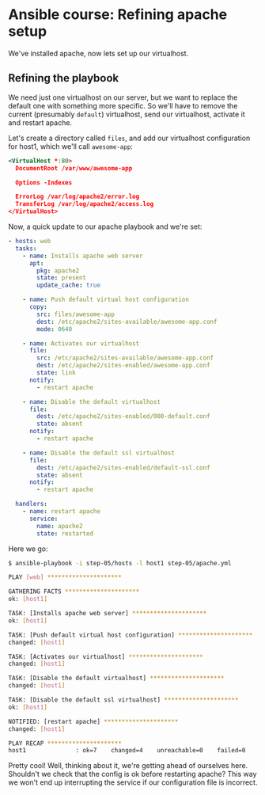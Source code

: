 # Ansible course: Refining apache setup

We've installed apache, now lets set up our virtualhost.

## Refining the playbook

We need just one virtualhost on our server, but we want to replace the default
one with something more specific. So we'll have to remove the current
(presumably `default`) virtualhost, send our virtualhost, activate it and
restart apache.

Let's create a directory called `files`, and add our virtualhost configuration
for host1, which we'll call `awesome-app`:

```xml
<VirtualHost *:80>
  DocumentRoot /var/www/awesome-app

  Options -Indexes

  ErrorLog /var/log/apache2/error.log
  TransferLog /var/log/apache2/access.log
</VirtualHost>
```

Now, a quick update to our apache playbook and we're set:

```yaml
- hosts: web
  tasks:
    - name: Installs apache web server
      apt:
        pkg: apache2
        state: present
        update_cache: true

    - name: Push default virtual host configuration
      copy:
        src: files/awesome-app
        dest: /etc/apache2/sites-available/awesome-app.conf
        mode: 0640

    - name: Activates our virtualhost
      file:
        src: /etc/apache2/sites-available/awesome-app.conf
        dest: /etc/apache2/sites-enabled/awesome-app.conf
        state: link
      notify:
        - restart apache

    - name: Disable the default virtualhost
      file:
        dest: /etc/apache2/sites-enabled/000-default.conf
        state: absent
      notify:
        - restart apache

    - name: Disable the default ssl virtualhost
      file:
        dest: /etc/apache2/sites-enabled/default-ssl.conf
        state: absent
      notify:
        - restart apache

  handlers:
    - name: restart apache
      service:
        name: apache2
        state: restarted
```

Here we go:

```bash
$ ansible-playbook -i step-05/hosts -l host1 step-05/apache.yml

PLAY [web] *********************

GATHERING FACTS *********************
ok: [host1]

TASK: [Installs apache web server] *********************
ok: [host1]

TASK: [Push default virtual host configuration] *********************
changed: [host1]

TASK: [Activates our virtualhost] *********************
changed: [host1]

TASK: [Disable the default virtualhost] *********************
changed: [host1]

TASK: [Disable the default ssl virtualhost] *********************
ok: [host1]

NOTIFIED: [restart apache] *********************
changed: [host1]

PLAY RECAP *********************
host1              : ok=7    changed=4    unreachable=0    failed=0
```

Pretty cool! Well, thinking about it, we're getting ahead of ourselves here.
Shouldn't we check that the config is ok before restarting apache? This way we
won't end up interrupting the service if our configuration file is incorrect.

